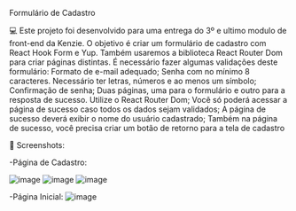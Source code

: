 Formulário de Cadastro

💻 Este projeto foi desenvolvido para uma entrega do 3º e ultimo modulo de front-end da Kenzie. O objetivo é criar um formulário de cadastro com React Hook Form e Yup. Também usaremos a biblioteca React Router Dom para criar páginas distintas.
É necessário fazer algumas validações deste formulário:
Formato de e-mail adequado;
Senha com no mínimo 8 caracteres. Necessário ter letras, números e ao menos um símbolo;
Confirmação de senha;
Duas páginas, uma para o formulário e outro para a resposta de sucesso. Utilize o React Router Dom;
Você só poderá acessar a página de sucesso caso todos os dados sejam validados;
A página de sucesso deverá exibir o nome do usuário cadastrado;
Também na página de sucesso, você precisa criar um botão de retorno para a tela de cadastro


📸 Screenshots:


-Página de Cadastro:

![image](https://user-images.githubusercontent.com/95255922/184210580-c232b11e-cc0d-41a4-9d47-ff0a2a2ef493.png)
![image](https://user-images.githubusercontent.com/95255922/184210658-52c6a4a7-aaaf-4ca3-b17d-e6aaed85277a.png)
![image](https://user-images.githubusercontent.com/95255922/184210957-92a952a4-14c1-415e-bf0e-5104be102ff0.png)


-Página Inicial:
![image](https://user-images.githubusercontent.com/95255922/184211068-b0dd0391-d10f-4385-91bb-d99613b91834.png)

